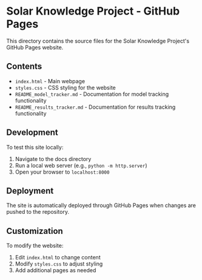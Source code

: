 # Solar Knowledge Project - GitHub Pages

This directory contains the source files for the Solar Knowledge Project's GitHub Pages website.

## Contents

- `index.html` - Main webpage
- `styles.css` - CSS styling for the website
- `README_model_tracker.md` - Documentation for model tracking functionality
- `README_results_tracker.md` - Documentation for results tracking functionality

## Development

To test this site locally:

1. Navigate to the docs directory
2. Run a local web server (e.g., `python -m http.server`)
3. Open your browser to `localhost:8000`

## Deployment

The site is automatically deployed through GitHub Pages when changes are pushed to the repository.

## Customization

To modify the website:

1. Edit `index.html` to change content
2. Modify `styles.css` to adjust styling
3. Add additional pages as needed 